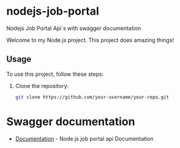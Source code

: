 # nodejs-job-portal

Nodejs Job Portal Api`s with swagger documentation

Welcome to my Node.js project. This project does amazing things!

## Usage

To use this project, follow these steps:

1. Clone the repository:
   ```bash
   git clone https://github.com/your-username/your-repo.git
   ```

# Swagger documentation

- [Documentation](http://localhost:8080/api-docs/) - Node.js job portal api Documentation
